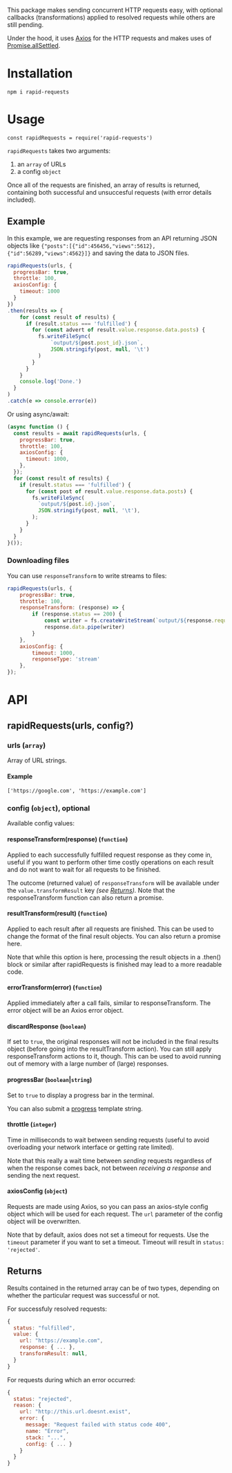 This package makes sending concurrent HTTP requests easy, with optional callbacks (transformations) applied to resolved requests while others are still pending.

Under the hood, it uses [Axios](https://www.npmjs.com/package/axios) for the HTTP requests and makes uses of [Promise.allSettled](https://developer.mozilla.org/en-US/docs/Web/JavaScript/Reference/Global_Objects/Promise/allSettled).

# Installation

```npm i rapid-requests```

# Usage

```const rapidRequests = require('rapid-requests')```

`rapidRequests` takes two arguments:
1) an `array` of URLs
2) a config `object`

Once all of the requests are finished, an array of results is returned,  containing both successful and unsuccesful requests (with error details included).

## Example

In this example, we are requesting responses from an API returning JSON objects like `{"posts":[{"id":456456,"views":5612},{"id":56289,"views":4562}]}` and saving the data to JSON files.

```js
rapidRequests(urls, {
  progressBar: true,
  throttle: 100,
  axiosConfig: {
    timeout: 1000
  }
})
.then(results => {
    for (const result of results) {
      if (result.status === 'fulfilled') {
        for (const advert of result.value.response.data.posts) {
          fs.writeFileSync(
              `output/${post.post_id}.json`,
              JSON.stringify(post, null, '\t')
          )
        }
      }
    }
    console.log('Done.')
  }
)
.catch(e => console.error(e))
```

Or using async/await:

```js
(async function () {
  const results = await rapidRequests(urls, {
    progressBar: true,
    throttle: 100,
    axiosConfig: {
      timeout: 1000,
    },
  });
  for (const result of results) {
    if (result.status === 'fulfilled') {
      for (const post of result.value.response.data.posts) {
        fs.writeFileSync(
          `output/${post.id}.json`,
          JSON.stringify(post, null, '\t'),
        );
      }
    }
  }
}());
```

### Downloading files

You can use `responseTransform` to write streams to files:

```js
rapidRequests(urls, {
    progressBar: true,
    throttle: 100,
    responseTransform: (response) => {
        if (response.status == 200) {
            const writer = fs.createWriteStream(`output/${response.request.path.split('/').pop()}`)
            response.data.pipe(writer)
        }
    },
    axiosConfig: {
        timeout: 1000,
        responseType: 'stream'
    },
});
```

# API

## rapidRequests(urls, config?)

### urls (`array`)

Array of URL strings.

#### Example
`['https://google.com', 'https://example.com']`

### config (`object`), optional

Available config values:

#### responseTransform(response) (`function`)

Applied to each successfully fulfilled request response as they come in, useful if you want to perform other time costly operations on each result and do not want to wait for all requests to be finished.

The outcome (returned value) of `responseTransform` will be available under the `value.transformResult` key *(see [Returns](#returns)).* Note that the responseTransform function can also return a promise.

#### resultTransform(result) (`function`)

Applied to each result after all requests are finished. This can be used to change the format of the final result objects. You can also return a promise here.

Note that while this option is here, processing the result objects in a .then() block or similar after rapidRequests is finished may lead to a more readable code.

#### errorTransform(error) (`function`)

Applied immediately after a call fails, similar to responseTransform. The error object will be an Axios error object.

#### discardResponse (`boolean`)

If set to `true`, the original responses will not be included in the final results object (before going into the resultTransform action). You can still apply responseTransform actions to it, though. This can be used to avoid running out of memory with a large number of (large) responses.

#### progressBar (`boolean`|`string`)

Set to `true` to display a progress bar in the terminal.

You can also submit a [progress](https://www.npmjs.com/package/progress) template string.

#### throttle (`integer`)

Time in milliseconds to wait between sending requests (useful to avoid overloading your network interface or getting rate limited).

Note that this really a wait time between *sending* requests regardless of when the response comes back, not between *receiving a response* and sending the next request.

#### axiosConfig (`object`)

Requests are made using Axios, so you can pass an axios-style config object which will be used for each request. The `url` parameter of the config object will be overwritten.

Note that by default, axios does not set a timeout for requests. Use the `timeout` parameter if you want to set a timeout. Timeout will result in `status: 'rejected'`.

## Returns

Results contained in the returned array can be of two types, depending on whether the particular request was successful or not.

For successfuly resolved requests:

```js
{
  status: "fulfilled",
  value: {
    url: "https://example.com",
    response: { ... },
    transformResult: null,
  }
}
```


For requests during which an error occurred:

```js
{
  status: "rejected",
  reason: {
    url: "http://this.url.doesnt.exist",
    error: {
      message: "Request failed with status code 400",
      name: "Error",
      stack: "...",
      config: { ... }
    }
  }
}
```
